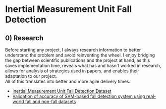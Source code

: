 # Inertial Measurement Unit Fall Detection

## 0) Research

Before starting any project, I always research information to better understand the problem and avoid reinventing the wheel. I enjoy bridging the gap between scientific publications and the project at hand, as this saves implementation time, reveals what has and hasn't worked in research, allows for analysis of strategies used in papers, and enables their adaptation to our project.
<br>All of this translates into better and more agile delivery times.

- [Inertial Measurement Unit Fall Detection Dataset](https://www.frdr-dfdr.ca/repo/dataset/6998d4cd-bd13-4776-ae60-6d80221e0365)
- [Validation of accuracy of SVM-based fall detection system using real-world fall and non-fall datasets](https://pdfs.semanticscholar.org/8220/032093e94c51080dd28b2c9eb7f4b7e5c191.pdf)